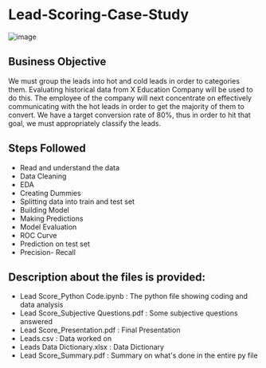 # Lead-Scoring-Case-Study

![image](https://user-images.githubusercontent.com/124515595/235360693-0d24bbe5-fe69-42f2-a3fd-edd6fead4b75.png)


## Business Objective
We must group the leads into hot and cold leads in order to categories them. Evaluating historical data from X Education Company will be used to do this. The employee of the company will next concentrate on effectively communicating with the hot leads in order to get the majority of them to convert. We have a target conversion rate of 80%, thus in order to hit that goal, we must appropriately classify the leads.
## Steps Followed
- Read and understand the data
- Data Cleaning
- EDA
- Creating Dummies
- Splitting data into train and test set
- Building Model
- Making Predictions
- Model Evaluation
- ROC Curve
- Prediction on test set
- Precision- Recall
## Description about the files is provided: 
- Lead Score_Python Code.ipynb : The python file showing coding and data analysis
- Lead Score_Subjective Questions.pdf : Some subjective questions answered
- Lead Score_Presentation.pdf : Final Presentation
- Leads.csv : Data worked on
- Leads Data Dictionary.xlsx : Data Dictionary
- Lead Score_Summary.pdf : Summary on what's done in the entire py file
